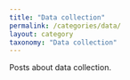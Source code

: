 ```yaml
---
title: "Data collection"
permalink: /categories/data/
layout: category
taxonomy: "Data collection"
---
```


Posts about data collection.
